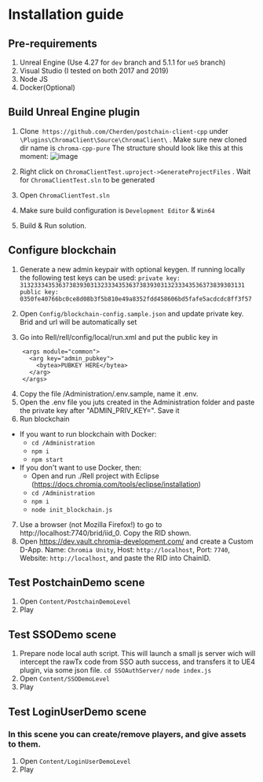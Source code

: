 
# Installation guide


## Pre-requirements

1. Unreal Engine (Use 4.27 for `dev` branch and 5.1.1 for `ue5` branch)
2. Visual Studio (I tested on both 2017 and 2019)
3. Node JS
4. Docker(Optional)

## Build Unreal Engine plugin

1. Clone` https://github.com/Cherden/postchain-client-cpp` under `\Plugins\ChromaClient\Source\ChromaClient\` .
Make sure new cloned dir name is `chroma-cpp-pure`
The structure should look like this at this moment: 
![image](https://user-images.githubusercontent.com/85849035/140369944-0f6673a5-8ff0-4a06-b97d-a1ae08dc9517.png)

2. Right click on `ChromaClientTest.uproject->GenerateProjectFiles` . Wait for `ChromaClientTest.sln` to be generated
3. Open `ChromaClientTest.sln`
4. Make sure build configuration is `Development Editor`  & `Win64`	
5. Build & Run solution.

## Configure blockchain
1. Generate a new admin keypair with optional keygen. If running locally the following test keys can be used:
    `private key: 3132333435363738393031323334353637383930313233343536373839303131`
    `public key: 0350fe40766bc0ce8d08b3f5b810e49a8352fdd458606bd5fafe5acdcdc8ff3f57` 

2. Open `Config/blockchain-config.sample.json` and update private key. Brid and url will be automatically set
 
3. Go into Rell/rell/config/local/run.xml and put the public key in
```
    <args module="common">
      <arg key="admin_pubkey">
        <bytea>PUBKEY HERE</bytea>
      </arg>
    </args>
```
4. Copy the file /Administration/.env.sample, name it .env.
5. Open the .env file you juts created in the Administration folder and paste the private key after "ADMIN_PRIV_KEY=". Save it
6. Run blockchain
- If you want to run blockchain with Docker: 
  - `cd /Administration`  
  - `npm i`
  - `npm start`
- If you don't want to use Docker, then:
  - Open and run ./Rell project with Eclipse (https://docs.chromia.com/tools/eclipse/installation)
  - `cd /Administration`
  - `npm i`
  - `node init_blockchain.js`
7. Use a browser (not Mozilla Firefox!) to go to http://localhost:7740/brid/iid_0. Copy the RID shown.
8. Open https://dev.vault.chromia-development.com/ and create a Custom D-App. Name: `Chromia Unity`, Host: `http://localhost`, Port: `7740`, Website: `http://localhost`, and paste the RID into ChainID.


## Test PostchainDemo scene
1. Open `Content/PostchainDemoLevel`
2. Play

## Test SSODemo scene
1. Prepare node local auth script. This will launch a small js server wich will intercept the rawTx code from SSO auth success, and transfers it to UE4 plugin, via some json file. 
`cd SSOAuthServer/`
`node index.js`
2. Open `Content/SSODemoLevel`
3. Play

## Test LoginUserDemo scene
### In this scene you can create/remove players, and give assets to them.
1. Open `Content/LoginUserDemoLevel`
2. Play


